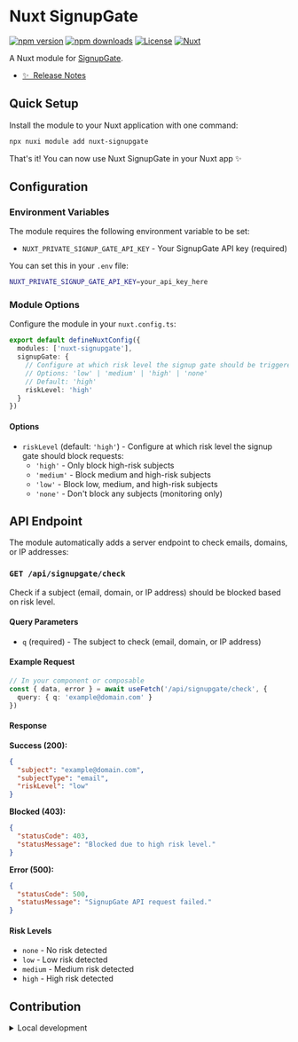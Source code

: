 # Nuxt SignupGate

[![npm version][npm-version-src]][npm-version-href]
[![npm downloads][npm-downloads-src]][npm-downloads-href]
[![License][license-src]][license-href]
[![Nuxt][nuxt-src]][nuxt-href]

A Nuxt module for [SignupGate](https://signupgate.com).

- [✨ &nbsp;Release Notes](/CHANGELOG.md)

## Quick Setup

Install the module to your Nuxt application with one command:

```bash
npx nuxi module add nuxt-signupgate
```

That's it! You can now use Nuxt SignupGate in your Nuxt app ✨

## Configuration

### Environment Variables

The module requires the following environment variable to be set:

- `NUXT_PRIVATE_SIGNUP_GATE_API_KEY` - Your SignupGate API key (required)

You can set this in your `.env` file:

```bash
NUXT_PRIVATE_SIGNUP_GATE_API_KEY=your_api_key_here
```

### Module Options

Configure the module in your `nuxt.config.ts`:

```typescript
export default defineNuxtConfig({
  modules: ['nuxt-signupgate'],
  signupGate: {
    // Configure at which risk level the signup gate should be triggered
    // Options: 'low' | 'medium' | 'high' | 'none'
    // Default: 'high'
    riskLevel: 'high'
  }
})
```

#### Options

- `riskLevel` (default: `'high'`) - Configure at which risk level the signup gate should block requests:
  - `'high'` - Only block high-risk subjects
  - `'medium'` - Block medium and high-risk subjects
  - `'low'` - Block low, medium, and high-risk subjects
  - `'none'` - Don't block any subjects (monitoring only)

## API Endpoint

The module automatically adds a server endpoint to check emails, domains, or IP addresses:

### `GET /api/signupgate/check`

Check if a subject (email, domain, or IP address) should be blocked based on risk level.

#### Query Parameters

- `q` (required) - The subject to check (email, domain, or IP address)

#### Example Request

```typescript
// In your component or composable
const { data, error } = await useFetch('/api/signupgate/check', {
  query: { q: 'example@domain.com' }
})
```

#### Response

**Success (200):**
```json
{
  "subject": "example@domain.com",
  "subjectType": "email",
  "riskLevel": "low"
}
```

**Blocked (403):**
```json
{
  "statusCode": 403,
  "statusMessage": "Blocked due to high risk level."
}
```

**Error (500):**
```json
{
  "statusCode": 500,
  "statusMessage": "SignupGate API request failed."
}
```

#### Risk Levels

- `none` - No risk detected
- `low` - Low risk detected
- `medium` - Medium risk detected
- `high` - High risk detected

## Contribution

<details>
  <summary>Local development</summary>
  
  ```bash
  # Install dependencies
  npm install
  
  # Generate type stubs
  npm run dev:prepare
  
  # Develop with the playground
  npm run dev
  
  # Build the playground
  npm run dev:build
  
  # Run ESLint
  npm run lint
  
  # Run Vitest
  npm run test
  npm run test:watch
  
  # Release new version
  npm run release
  ```

</details>


<!-- Badges -->
[npm-version-src]: https://img.shields.io/npm/v/nuxt-signupgate/latest.svg?style=flat&colorA=020420&colorB=00DC82
[npm-version-href]: https://npmjs.com/package/nuxt-signupgate

[npm-downloads-src]: https://img.shields.io/npm/dm/nuxt-signupgate.svg?style=flat&colorA=020420&colorB=00DC82
[npm-downloads-href]: https://npm.chart.dev/nuxt-signupgate

[license-src]: https://img.shields.io/npm/l/nuxt-signupgate.svg?style=flat&colorA=020420&colorB=00DC82
[license-href]: https://npmjs.com/package/nuxt-signupgate

[nuxt-src]: https://img.shields.io/badge/Nuxt-020420?logo=nuxt.js
[nuxt-href]: https://nuxt.com
